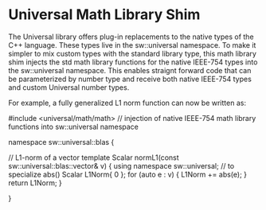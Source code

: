 # Universal Math Library Shim

The Universal library offers plug-in replacements to the native types of the C++ language.
These types live in the sw::universal namespace. To make it simpler to mix custom types
with the standard library type, this math library shim injects the std math library 
functions for the native IEEE-754 types into the sw::universal namespace. This enables
straignt forward code that can be parameterized by number type and receive both
native IEEE-754 types and custom Universal number types.


For example, a fully generalized L1 norm function can now be written as:

#include <universal/math/math>   // injection of native IEEE-754 math library functions into sw::universal namespace

namespace sw::universal::blas {

// L1-norm of a vector 
template<typename Scalar> Scalar normL1(const sw::universal::blas::vector<Scalar>& v) { 
    using namespace sw::universal; // to specialize abs() 
    Scalar L1Norm{ 0 };
    for (auto e : v) {
        L1Norm += abs(e);
    }
    return L1Norm;
}

}
